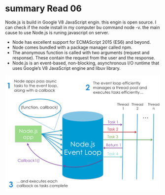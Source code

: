 # summary Read 06

Node.js is build in Google V8 JavaScript engin. this engin  is open source. I can check if the node install in my computer bu command node -v. the main cause to use Node.js is runing javascript on server.

- Node has excellent support for ECMAScript 2015 (ES6) and beyond.
- Node comes bundled with a package manager called npm.
- The anonymous function is called with two arguments (request and response). These contain the request from the user and the response.
- Node.js is an event-based, non-blocking, asynchronous I/O runtime that uses Google’s V8 JavaScript engine and libuv library.

![Node.js](./img/node.png)
